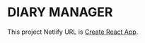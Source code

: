 # DIARY MANAGER

This project Netlify URL is [Create React App](https://nithya-diary-manager.netlify.app).